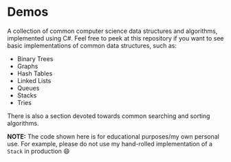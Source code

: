 # Demos
A collection of common computer science data structures and algorithms, implemented using C#. Feel free to peek at this repository if you want to see basic implementations of common data structures, such as:

* Binary Trees
* Graphs
* Hash Tables
* Linked Lists
* Queues
* Stacks
* Tries

There is also a section devoted towards common searching and sorting algorithms. 

**NOTE:** The code shown here is for educational purposes/my own personal use. For example, please do not use my hand-rolled implementation of a `Stack` in production :smile: 
